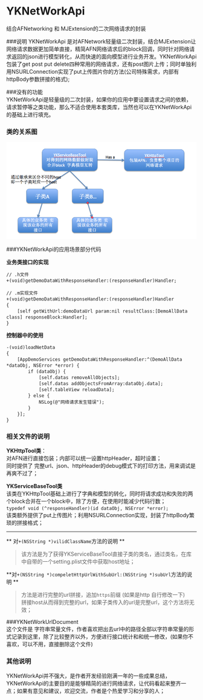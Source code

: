 # YKNetWorkApi
结合AFNetworking 和 MJExtension的二次网络请求的封装


###说明
YKNetWorkApi 是对AFNetwork轻量级二次封装，结合MJExtension让网络请求数据更加简单直接，精简AFN网络请求后的block回调，同时针对网络请求返回的json进行模型转化，从而快速的面向模型进行业务开发。YKNetWorkApi包装了get post put delete四种常用的网络请求，还有post图片上传；同时单独利用NSURLConnection实现了put上传图片你的方法(公司特殊需求，内部有httpBody参数拼接的格式);

###没有的功能  
YKNetWorkApi是轻量级的二次封装，如果你的应用中要设置请求之间的依赖，请求暂停等之类功能，那么不适合使用本套类库，当然也可以在YKNetWorkApi的基础上进行填充。  

### 类的关系图  
![demo](./demo.png)

###YKNetWorkApi的应用场景部分代码

**业务类接口的实现**  

```    
// .h文件
+(void)getDemoDataWithResponseHandler:(responseHandler)Handler;

// .m实现文件  
+(void)getDemoDataWithResponseHandler:(responseHandler)Handler
{
    [self getWithUrl:demoDataUrl param:nil resultClass:[DemoAllData class] responseBlock:Handler];
}

```  
**控制器中的使用**     

```  
-(void)loadNetData
{
    [AppDemoServices getDemoDataWithResponseHandler:^(DemoAllData *dataObj, NSError *error) {
        if (dataObj) {
            [self.datas removeAllObjects];
            [self.datas addObjectsFromArray:dataObj.data];
            [self.tableView reloadData];
        } else {
            NSLog(@"网络请求发生错误");
        }
    }];
}  

```  

### 相关文件的说明  
**YKHttpTool类**：  
对AFN进行直接包装；内部可以统一设置httpHeader，超时设置；  
同时提供了 完整url、json、httpHeader的debug模式下的打印方法，用来调试是再爽不过了；   
   
**YKServiceBaseTool类**  
该类在YKHttpTool基础上进行了字典和模型的转化，同时将请求成功和失败的两个block合并在一个block中，除了方便，在使用时能减少代码行数；  
`typedef void (^responseHandler)(id dataObj, NSError *error);`  
该类额外提供了put上传图片；利用NSURLConnection实现，封装了httpBody繁琐的拼接格式；     
*** 
** 对`+(NSString *)vilidClassName`方法的说明 **  
> 该方法是为了获得YKServiceBaseTool直接子类的类名，通过类名，在库中自带的一个setting.plist文件中获取host地址；  

**对`+(NSString *)compeletHttpUrlWithSubUrl:(NSString *)subUrl`方法的说明 **
> 方法是进行完整的url拼接，追加`https`前缀 (如果是http 自行修改一下)  
> 拼接host从而得到完整的url，如果子类传入的url是完整url，这个方法将无效；    

###YKNetWorkUrlDocument  
这个文件是 字符串常量文件，作者喜欢把出去url中的路径全部以字符串常量的形式记录到这里，除了比较整齐以外，方便进行接口统计和和统一修改，(如果你不喜欢，可以不用，直接删除这个文件)

### 其他说明    
YKNetWorkApi并不强大，是作者开发经验刚满一年的一些成果总结，YKNetWorkApi的主要目的是能够精简的进行网络请求，让代码看起来整齐一点；如果有意见和建议，欢迎交流，作者是个热爱学习和分享的人；  


